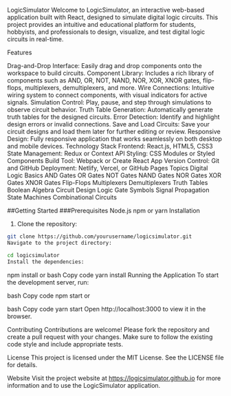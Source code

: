LogicSimulator
Welcome to LogicSimulator, an interactive web-based application built with React, designed to simulate digital logic circuits. This project provides an intuitive and educational platform for students, hobbyists, and professionals to design, visualize, and test digital logic circuits in real-time.

Features

Drag-and-Drop Interface: Easily drag and drop components onto the workspace to build circuits.
Component Library: Includes a rich library of components such as AND, OR, NOT, NAND, NOR, XOR, XNOR gates, flip-flops, multiplexers, demultiplexers, and more.
Wire Connections: Intuitive wiring system to connect components, with visual indicators for active signals.
Simulation Control: Play, pause, and step through simulations to observe circuit behavior.
Truth Table Generation: Automatically generate truth tables for the designed circuits.
Error Detection: Identify and highlight design errors or invalid connections.
Save and Load Circuits: Save your circuit designs and load them later for further editing or review.
Responsive Design: Fully responsive application that works seamlessly on both desktop and mobile devices.
Technology Stack
Frontend: React.js, HTML5, CSS3
State Management: Redux or Context API
Styling: CSS Modules or Styled Components
Build Tool: Webpack or Create React App
Version Control: Git and GitHub
Deployment: Netlify, Vercel, or GitHub Pages
Topics
Digital Logic Basics
AND Gates
OR Gates
NOT Gates
NAND Gates
NOR Gates
XOR Gates
XNOR Gates
Flip-Flops
Multiplexers
Demultiplexers
Truth Tables
Boolean Algebra
Circuit Design
Logic Gate Symbols
Signal Propagation
State Machines
Combinational Circuits


##Getting Started
###Prerequisites
Node.js
npm or yarn
Installation
1. Clone the repository:
```bash
git clone https://github.com/yourusername/logicsimulator.git
Navigate to the project directory:
```
```bash
cd logicsimulator
Install the dependencies:
```

npm install
or
bash
Copy code
yarn install
Running the Application
To start the development server, run:

bash
Copy code
npm start
or

bash
Copy code
yarn start
Open http://localhost:3000 to view it in the browser.

Contributing
Contributions are welcome! Please fork the repository and create a pull request with your changes. Make sure to follow the existing code style and include appropriate tests.

License
This project is licensed under the MIT License. See the LICENSE file for details.

Website
Visit the project website at https://logicsimulator.github.io for more information and to use the LogicSimulator application.

